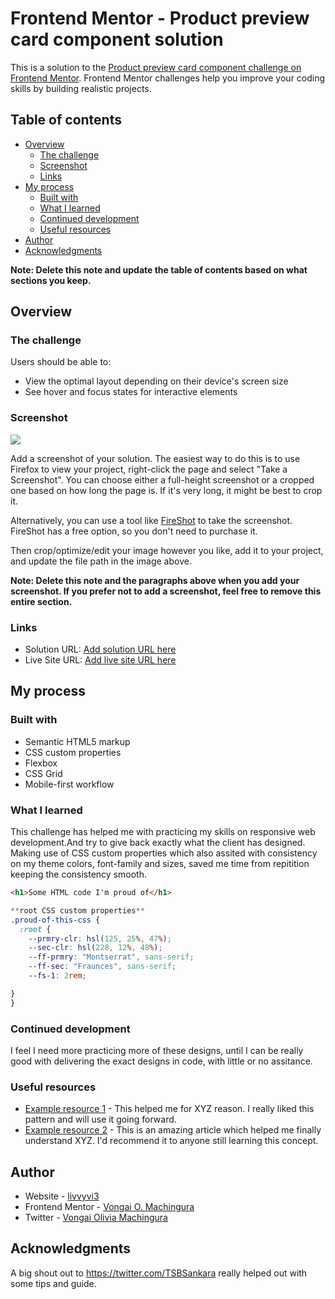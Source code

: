 # Frontend Mentor - Product preview card component solution

This is a solution to the [Product preview card component challenge on Frontend Mentor](https://www.frontendmentor.io/challenges/product-preview-card-component-GO7UmttRfa). Frontend Mentor challenges help you improve your coding skills by building realistic projects. 

## Table of contents

- [Overview](#overview)
  - [The challenge](#the-challenge)
  - [Screenshot](#screenshot)
  - [Links](#links)
- [My process](#my-process)
  - [Built with](#built-with)
  - [What I learned](#what-i-learned)
  - [Continued development](#continued-development)
  - [Useful resources](#useful-resources)
- [Author](#author)
- [Acknowledgments](#acknowledgments)

**Note: Delete this note and update the table of contents based on what sections you keep.**

## Overview

### The challenge

Users should be able to:

- View the optimal layout depending on their device's screen size
- See hover and focus states for interactive elements

### Screenshot

![](./screenshot.jpg)

Add a screenshot of your solution. The easiest way to do this is to use Firefox to view your project, right-click the page and select "Take a Screenshot". You can choose either a full-height screenshot or a cropped one based on how long the page is. If it's very long, it might be best to crop it.

Alternatively, you can use a tool like [FireShot](https://getfireshot.com/) to take the screenshot. FireShot has a free option, so you don't need to purchase it. 

Then crop/optimize/edit your image however you like, add it to your project, and update the file path in the image above.

**Note: Delete this note and the paragraphs above when you add your screenshot. If you prefer not to add a screenshot, feel free to remove this entire section.**

### Links

- Solution URL: [Add solution URL here](https://your-solution-url.com)
- Live Site URL: [Add live site URL here](https://your-live-site-url.com)

## My process

### Built with

- Semantic HTML5 markup
- CSS custom properties
- Flexbox
- CSS Grid
- Mobile-first workflow

### What I learned

This challenge has helped me with practicing my skills on responsive web development.And try to give back exactly what the client has designed. Making use of CSS custom properties which also assited with consistency on my theme colors, font-family and sizes, saved me time from repitition keeping the consistency smooth.


```html
<h1>Some HTML code I'm proud of</h1>
```
```css
**root CSS custom properties**
.proud-of-this-css {
  :root {
    --prmry-clr: hsl(125, 25%, 47%);
    --sec-clr: hsl(228, 12%, 48%);
    --ff-prmry: "Montserrat", sans-serif;
    --ff-sec: "Fraunces", sans-serif;
    --fs-1: 2rem;

}
}
```


### Continued development

I feel I need more practicing more of these designs, until I can be really good with delivering the exact designs in code, with little or no assitance.


### Useful resources

- [Example resource 1](https://www.example.com) - This helped me for XYZ reason. I really liked this pattern and will use it going forward.
- [Example resource 2](https://www.example.com) - This is an amazing article which helped me finally understand XYZ. I'd recommend it to anyone still learning this concept.


## Author

- Website - [livvyvi3](https://github.com/livvyvi3)
- Frontend Mentor - [Vongai O. Machingura](https://www.frontendmentor.io/profile/livvyvi3)
- Twitter - [Vongai Olivia Machingura](https://www.linkedin.com/in/vongai-olivia-machingura-aa2293100)


## Acknowledgments

A big shout out to https://twitter.com/TSBSankara really helped out with some tips and guide.

